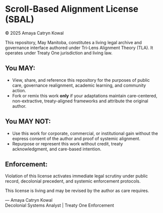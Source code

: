 # Scroll-Based Alignment License (SBAL)
© 2025 Amaya Catryn Kowal

This repository, May Manitoba, constitutes a living legal archive and governance interface authored under Tri-Lens Alignment Theory (TLA). It operates under Treaty One jurisdiction and living law.

## You MAY:
- View, share, and reference this repository for the purposes of public care, governance realignment, academic learning, and community action.
- Fork or remix this work **only** if your adaptations maintain care-centered, non-extractive, treaty-aligned frameworks and attribute the original author.

## You MAY NOT:
- Use this work for corporate, commercial, or institutional gain without the express consent of the author and proof of systemic alignment.
- Repurpose or represent this work without credit, treaty acknowledgment, and care-based intention.

## Enforcement:
Violation of this license activates immediate legal scrutiny under public record, decolonial precedent, and systemic enforcement protocols.

This license is living and may be revised by the author as care requires.

— Amaya Catryn Kowal  
Decolonial Systems Analyst | Treaty One Enforcement
